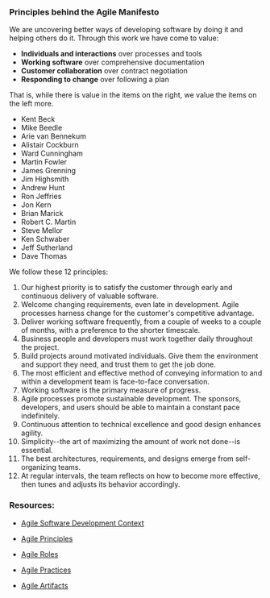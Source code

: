 

### Principles behind the Agile Manifesto

We are uncovering better ways of developing software by doing it and helping others do it. Through this work we have come to value:

+ **Individuals and interactions** over processes and tools
+ **Working software** over comprehensive documentation
+ **Customer collaboration** over contract negotiation
+ **Responding to change** over following a plan

That is, while there is value in the items on the right, we value the items on the left more.

+ Kent Beck
+ Mike Beedle
+ Arie van Bennekum
+ Alistair Cockburn
+ Ward Cunningham
+ Martin Fowler
+ James Grenning
+ Jim Highsmith
+ Andrew Hunt
+ Ron Jeffries
+ Jon Kern
+ Brian Marick
+ Robert C. Martin
+ Steve Mellor
+ Ken Schwaber
+ Jeff Sutherland
+ Dave Thomas

We follow these 12 principles:

1. Our highest priority is to satisfy the customer through early and continuous delivery of valuable software.
1. Welcome changing requirements, even late in development. Agile processes harness change for the customer's competitive advantage.
1. Deliver working software frequently, from a couple of weeks to a couple of months, with a preference to the shorter timescale.
1. Business people and developers must work together daily throughout the project.
1. Build projects around motivated individuals. Give them the environment and support they need, and trust them to get the job done.
1. The most efficient and effective method of conveying information to and within a development team is face-to-face conversation.
1. Working software is the primary measure of progress.
1. Agile processes promote sustainable development. The sponsors, developers, and users should be able to maintain a constant pace indefinitely.
1. Continuous attention to technical excellence and good design enhances agility.
1. Simplicity--the art of maximizing the amount of work not done--is essential.
1. The best architectures, requirements, and designs emerge from self-organizing teams.
1. At regular intervals, the team reflects on how to become more effective, then tunes and adjusts its behavior accordingly.

### Resources:
+ [Agile Software Development Context](https://prod-edxapp.edx-cdn.org/assets/courseware/v1/2ecc19208183cadd82cedb9dfd434bb9/asset-v1:ETHx+ASD.1x+1T2018+type@asset+block/agile-edx_A_context.pdf)

+ [Agile Principles](https://prod-edxapp.edx-cdn.org/assets/courseware/v1/d5d1e19b7963d085049e0fba4274e0ba/asset-v1:ETHx+ASD.1x+1T2018+type@asset+block/agile-edx_B_principles.pdf)

+ [Agile Roles](https://prod-edxapp.edx-cdn.org/assets/courseware/v1/394cc3b695dc4d8fb408dad4b772089c/asset-v1:ETHx+ASD.1x+1T2018+type@asset+block/agile-edx_C_roles.pdf)

+ [Agile Practices](https://prod-edxapp.edx-cdn.org/assets/courseware/v1/bb05fa284518f880ac08dbc043f221d4/asset-v1:ETHx+ASD.1x+1T2018+type@asset+block/agile-edx_D_practices.pdf)

+ [Agile Artifacts](https://prod-edxapp.edx-cdn.org/assets/courseware/v1/1c63936fbd5d5b864e7c3627e6ba461e/asset-v1:ETHx+ASD.1x+1T2018+type@asset+block/agile-edx_E_artifacts.pdf)
